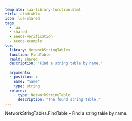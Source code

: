 ```yaml
---
template: lua-library-function.html
title: FindTable
icon: lua-shared
tags:
  - lua
  - shared
  - needs-verification
  - needs-example
lua:
  library: NetworkStringTables
  function: FindTable
  realm: shared
  description: "Find a string table by name."
  
  arguments:
  - position: 1
    name: "name"
    type: string
  returns:
    - type: NetworkStringTable
      description: "The found string table."
---
```


<div class="lua__search__keywords">
NetworkStringTables.FindTable &#x2013; Find a string table by name.
</div>
